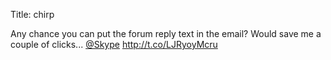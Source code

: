 Title: chirp

Any chance you can put the forum reply text in the email? Would save me a couple of clicks... <a href="http://twitter.com/Skype">@Skype</a> <a href="http://t.co/LJRyoyMcru">http://t.co/LJRyoyMcru</a>
